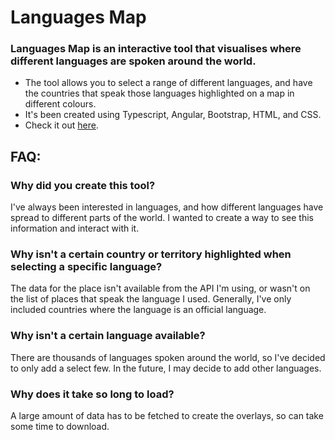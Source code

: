 # Languages Map

### Languages Map is an interactive tool that visualises where different languages are spoken around the world.

- The tool allows you to select a range of different languages, and have the countries that speak those languages highlighted on a map in different colours.
- It's been created using Typescript, Angular, Bootstrap, HTML, and CSS.
- Check it out [here](https://dombinks.github.io/languages-map).

## FAQ:
### Why did you create this tool?

I've always been interested in languages, and how different languages have spread to different parts of the world. I wanted to create a way to see this information and interact with it.

### Why isn't a certain country or territory highlighted when selecting a specific language?

The data for the place isn't available from the API I'm using,
or wasn't on the list of places that speak the language I used.
Generally, I've only included countries where the language is an official language. 

### Why isn't a certain language available?

There are thousands of languages spoken around the world, so I've decided to only add a select few.
In the future, I may decide to add other languages.

### Why does it take so long to load?

A large amount of data has to be fetched to create the overlays, so can take some time to download.